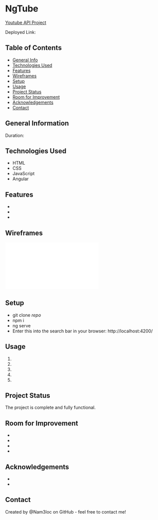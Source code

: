 # NgTube

>  

[Youtube API Project]()

Deployed Link: 

## Table of Contents
* [General Info](#general-information)
* [Technologies Used](#technologies-used)
* [Features](#features)
* [Wireframes](#wireframes)
* [Setup](#setup)
* [Usage](#usage)
* [Project Status](#project-status)
* [Room for Improvement](#room-for-improvement)
* [Acknowledgements](#acknowledgements)
* [Contact](#contact)

## General Information
Duration: 



## Technologies Used
- HTML
- CSS
- JavaScript
- Angular

## Features
- 
- 
- 

## Wireframes
![Wireframes](./src/assets/wireframes/ngtube_wireframes.pdf)

## Setup
- git clone *repo*
- npm i
- ng serve
- Enter this into the search bar in your browser: http://localhost:4200/

## Usage
1. 
2. 
3. 
4. 
5. 

## Project Status
The project is complete and fully functional.

## Room for Improvement
- 
- 
- 
- 

## Acknowledgements
- 
- 

## Contact
Created by @Nam3loc on GitHub - feel free to contact me!
